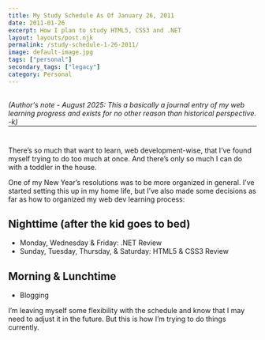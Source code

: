 ```yaml
---
title: My Study Schedule As Of January 26, 2011
date: 2011-01-26
excerpt: How I plan to study HTML5, CSS3 and .NET
layout: layouts/post.njk
permalink: /study-schedule-1-26-2011/
image: default-image.jpg
tags: ["personal"]
secondary_tags: ["legacy"]
category: Personal
---
```

<p style="margin: 30px 0 40px; border-bottom: black 1px solid;">
<em>(Author's note - August 2025: This a basically a journal entry of my web learning progress and exists for no other reason than historical perspective. -k)</em></p>

There’s so much that want to learn, web development-wise, that I’ve found myself trying to do too much at once. And there’s only so much I can do with a toddler in the house.

One of my New Year’s resolutions was to be more organized in general. I’ve started setting this up in my home life, but I’ve also made some decisions as far as how to organized my web dev learning process:

## Nighttime (after the kid goes to bed)

*   Monday, Wednesday & Friday: .NET Review
*   Sunday, Tuesday, Thursday, & Saturday: HTML5 & CSS3 Review

## Morning & Lunchtime

*   Blogging

I’m leaving myself some flexibility with the schedule and know that I may need to adjust it in the future. But this is how I’m trying to do things currently.